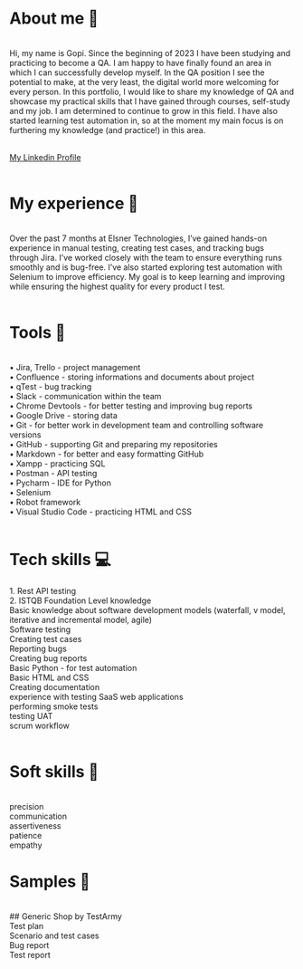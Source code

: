 <h1>About me 👋</h1><br>
Hi, my name is Gopi. Since the beginning of 2023 I have been studying and practicing to become a QA. I am happy to have finally found an area in which I can successfully develop myself.  In the QA position I see the potential to make, at the very least, the digital world more welcoming for every person. In this portfolio, I would like to share my knowledge of QA and showcase my practical skills that I have gained through courses, self-study and my job. I am determined to continue to grow in this field. I have also started learning test automation in, so at the moment my main focus is on furthering my knowledge (and practice!) in this area.<br>
<br>

[My Linkedin Profile](https://www.linkedin.com/in/gopi-gabani-b277a6225/)<br>
<br>
<h1>My experience 🏢</h1><br>
Over the past 7 months at Elsner Technologies, I’ve gained hands-on experience in manual testing, creating test cases, and tracking bugs through Jira. I’ve worked closely with the team to ensure everything runs smoothly and is bug-free. I’ve also started exploring test automation with Selenium to improve efficiency. My goal is to keep learning and improving while ensuring the highest quality for every product I test.<br>
<br>
<h1>Tools 🔧</h1><br>
•	Jira, Trello - project management<br>
•	Confluence - storing informations and documents about project<br>
•	qTest - bug tracking<br>
•	Slack - communication within the team<br>
•	Chrome Devtools - for better testing and improving bug reports<br>
•	Google Drive - storing data<br>
•	Git - for better work in development team and controlling software versions<br>
•	GitHub - supporting Git and preparing my repositories<br>
•	Markdown - for better and easy formatting GitHub<br>
•	Xampp - practicing SQL<br>
•	Postman - API testing<br>
•	Pycharm - IDE for Python<br>
•	Selenium<br>
•	Robot framework<br>
•	Visual Studio Code - practicing HTML and CSS<br>

<br>
<h1>Tech skills 💻</h1>
1. Rest API testing<br>
2. ISTQB Foundation Level knowledge<br>
Basic knowledge about software development models (waterfall, v model, iterative and incremental model, agile)<br>
Software testing<br>
Creating test cases<br>
Reporting bugs<br>
Creating bug reports<br>
Basic Python - for test automation<br>
Basic HTML and CSS<br>
Creating documentation<br>
experience with testing SaaS web applications<br>
performing smoke tests<br>
testing UAT<br>
scrum workflow<br>
<br>
<h1>Soft skills 📁</h1><br>
precision<br>
communication<br>
assertiveness<br>
patience<br>
empathy<br>
<h1>Samples 🔬</h1><br>
## Generic Shop by TestArmy<br>
Test plan<br>
Scenario and test cases<br>
Bug report<br>
Test report<br>
